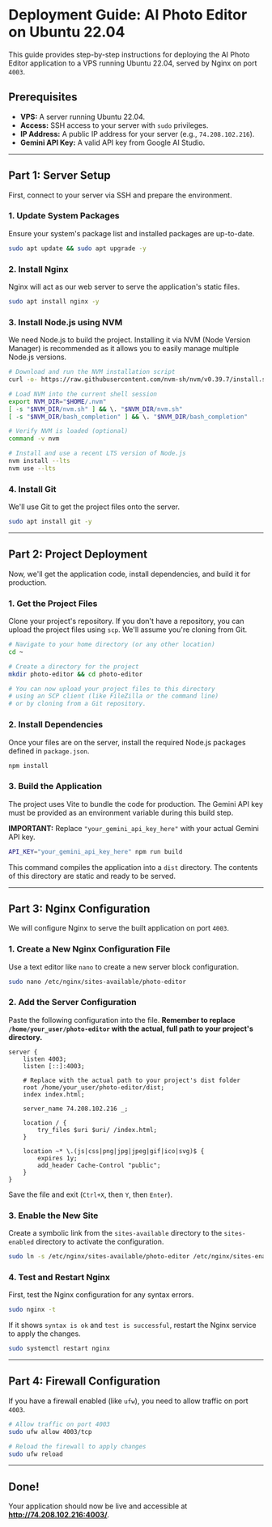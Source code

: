 # Deployment Guide: AI Photo Editor on Ubuntu 22.04

This guide provides step-by-step instructions for deploying the AI Photo Editor application to a VPS running Ubuntu 22.04, served by Nginx on port `4003`.

## Prerequisites

- **VPS:** A server running Ubuntu 22.04.
- **Access:** SSH access to your server with `sudo` privileges.
- **IP Address:** A public IP address for your server (e.g., `74.208.102.216`).
- **Gemini API Key:** A valid API key from Google AI Studio.

---

## Part 1: Server Setup

First, connect to your server via SSH and prepare the environment.

### 1. Update System Packages

Ensure your system's package list and installed packages are up-to-date.

```bash
sudo apt update && sudo apt upgrade -y
```

### 2. Install Nginx

Nginx will act as our web server to serve the application's static files.

```bash
sudo apt install nginx -y
```

### 3. Install Node.js using NVM

We need Node.js to build the project. Installing it via NVM (Node Version Manager) is recommended as it allows you to easily manage multiple Node.js versions.

```bash
# Download and run the NVM installation script
curl -o- https://raw.githubusercontent.com/nvm-sh/nvm/v0.39.7/install.sh | bash

# Load NVM into the current shell session
export NVM_DIR="$HOME/.nvm"
[ -s "$NVM_DIR/nvm.sh" ] && \. "$NVM_DIR/nvm.sh"
[ -s "$NVM_DIR/bash_completion" ] && \. "$NVM_DIR/bash_completion"

# Verify NVM is loaded (optional)
command -v nvm

# Install and use a recent LTS version of Node.js
nvm install --lts
nvm use --lts
```

### 4. Install Git

We'll use Git to get the project files onto the server.

```bash
sudo apt install git -y
```
---

## Part 2: Project Deployment

Now, we'll get the application code, install dependencies, and build it for production.

### 1. Get the Project Files

Clone your project's repository. If you don't have a repository, you can upload the project files using `scp`. We'll assume you're cloning from Git.

```bash
# Navigate to your home directory (or any other location)
cd ~

# Create a directory for the project
mkdir photo-editor && cd photo-editor

# You can now upload your project files to this directory
# using an SCP client (like FileZilla or the command line)
# or by cloning from a Git repository.
```

### 2. Install Dependencies

Once your files are on the server, install the required Node.js packages defined in `package.json`.

```bash
npm install
```

### 3. Build the Application

The project uses Vite to bundle the code for production. The Gemini API key must be provided as an environment variable during this build step.

**IMPORTANT:** Replace `"your_gemini_api_key_here"` with your actual Gemini API key.

```bash
API_KEY="your_gemini_api_key_here" npm run build
```

This command compiles the application into a `dist` directory. The contents of this directory are static and ready to be served.

---

## Part 3: Nginx Configuration

We will configure Nginx to serve the built application on port `4003`.

### 1. Create a New Nginx Configuration File

Use a text editor like `nano` to create a new server block configuration.

```bash
sudo nano /etc/nginx/sites-available/photo-editor
```

### 2. Add the Server Configuration

Paste the following configuration into the file. **Remember to replace `/home/your_user/photo-editor` with the actual, full path to your project's directory.**

```nginx
server {
    listen 4003;
    listen [::]:4003;

    # Replace with the actual path to your project's dist folder
    root /home/your_user/photo-editor/dist;
    index index.html;

    server_name 74.208.102.216 _;

    location / {
        try_files $uri $uri/ /index.html;
    }

    location ~* \.(js|css|png|jpg|jpeg|gif|ico|svg)$ {
        expires 1y;
        add_header Cache-Control "public";
    }
}
```

Save the file and exit (`Ctrl+X`, then `Y`, then `Enter`).

### 3. Enable the New Site

Create a symbolic link from the `sites-available` directory to the `sites-enabled` directory to activate the configuration.

```bash
sudo ln -s /etc/nginx/sites-available/photo-editor /etc/nginx/sites-enabled/
```

### 4. Test and Restart Nginx

First, test the Nginx configuration for any syntax errors.

```bash
sudo nginx -t
```

If it shows `syntax is ok` and `test is successful`, restart the Nginx service to apply the changes.

```bash
sudo systemctl restart nginx
```

---

## Part 4: Firewall Configuration

If you have a firewall enabled (like `ufw`), you need to allow traffic on port `4003`.

```bash
# Allow traffic on port 4003
sudo ufw allow 4003/tcp

# Reload the firewall to apply changes
sudo ufw reload
```

---

## Done!

Your application should now be live and accessible at **http://74.208.102.216:4003/**.

